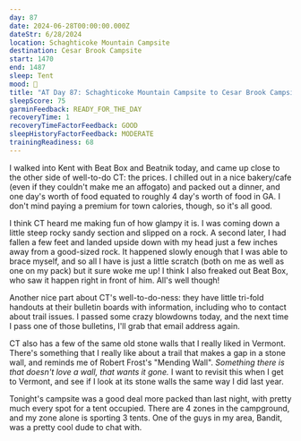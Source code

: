 ```yaml
---
day: 87
date: 2024-06-28T00:00:00.000Z
dateStr: 6/28/2024
location: Schaghticoke Mountain Campsite
destination: Cesar Brook Campsite
start: 1470
end: 1487
sleep: Tent
mood: 🙂
title: "AT Day 87: Schaghticoke Mountain Campsite to Cesar Brook Campsite"
sleepScore: 75
garminFeedback: READY_FOR_THE_DAY
recoveryTime: 1
recoveryTimeFactorFeedback: GOOD
sleepHistoryFactorFeedback: MODERATE
trainingReadiness: 68
---
```

I walked into Kent with Beat Box and Beatnik today, and came up close to the other side of well-to-do CT: the prices. I chilled out in a nice bakery/cafe (even if they couldn't make me an affogato) and packed out a dinner, and one day's worth of food equated to roughly 4 day's worth of food in GA. I don't mind paying a premium for town calories, though, so it's all good.

I think CT heard me making fun of how glampy it is. I was coming down a little steep rocky sandy section and slipped on a rock. A second later, I had fallen a few feet and landed upside down with my head just a few inches away from a good-sized rock. It happened slowly enough that I was able to brace myself, and so all I have is just a little scratch (both on me as well as one on my pack) but it sure woke me up! I think I also freaked out Beat Box, who saw it happen right in front of him. All's well though!

Another nice part about CT's well-to-do-ness: they have little tri-fold handouts at their bulletin boards with information, including who to contact about trail issues. I passed some crazy blowdowns today, and the next time I pass one of those bulletins, I'll grab that email address again.

CT also has a few of the same old stone walls that I really liked in Vermont. There's something that I really like about a trail that makes a gap in a stone wall, and reminds me of Robert Frost's "Mending Wall". *Something there is that doesn't love a wall, that wants it gone.* I want to revisit this when I get to Vermont, and see if I look at its stone walls the same way I did last year.

Tonight's campsite was a good deal more packed than last night, with pretty much every spot for a tent occupied. There are 4 zones in the campground, and my zone alone is sporting 3 tents. One of the guys in my area, Bandit, was a pretty cool dude to chat with.
